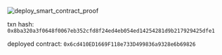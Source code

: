 ![deploy_smart_contract_proof](https://user-images.githubusercontent.com/5893880/129843329-239ae3ab-be4f-435b-9b26-2ed3efbbd28f.PNG)

txn hash: 
`0x8ba320a3f0648f0067eb352cfd8f24ed4eb054ed14254281d9b217929425dfe1`

deployed contract:
`0x6cd410ED1669F118e733D499836a9328e6b69826`
